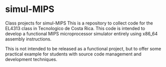 # simul-MIPS
Class projects for simul-MIPS
This is a repository to collect code for the EL4313 class in Tecnologico de Costa Rica. This code is intended to develop a functional MIPS microprocessor simulator entirely using x86_64 assembly instructions.

This is not intended to be released as a functional project, but to offer some practical example for students with source code management and development techniques.
